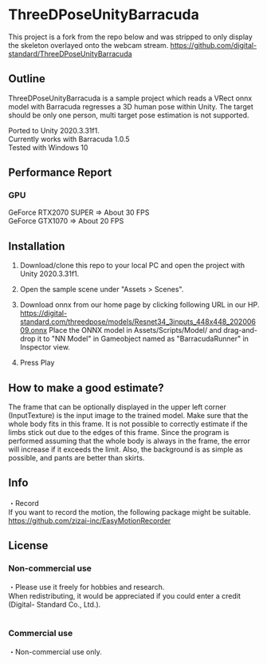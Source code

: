 # ThreeDPoseUnityBarracuda
This project is a fork from the repo below and was stripped to only display the skeleton overlayed onto the webcam stream.
https://github.com/digital-standard/ThreeDPoseUnityBarracuda

## Outline
ThreeDPoseUnityBarracuda is a sample project which reads a VRect onnx model with Barracuda regresses a 3D human pose within Unity. The target should be only one person, multi target pose estimation is not supported. </br>

Ported to Unity 2020.3.31f1.  
Currently works with Barracuda 1.0.5  
Tested with Windows 10

## Performance Report
### GPU </br>
GeForce RTX2070 SUPER ⇒ About 30 FPS </br>
GeForce GTX1070 ⇒ About 20 FPS </br>

## Installation
1. Download/clone this repo to your local PC and open the project with Unity 2020.3.31f1.

2. Open the sample scene under "Assets > Scenes".  

3. Download onnx from our home page by clicking following URL in our HP.</br>
   https://digital-standard.com/threedpose/models/Resnet34_3inputs_448x448_20200609.onnx
   Place the ONNX model in Assets/Scripts/Model/ 
   and drag-and-drop it to "NN Model" in Gameobject named as "BarracudaRunner" in Inspector view.  
 
 4. Press Play

## How to make a good estimate?

The frame that can be optionally displayed in the upper left corner (InputTexture) is the input image to the trained model.
Make sure that the whole body fits in this frame.
It is not possible to correctly estimate if the limbs stick out due to the edges of this frame. Since the program is performed assuming that the whole body is always in the frame, the error will increase if it exceeds the limit.
Also, the background is as simple as possible, and pants are better than skirts.

## Info
・Record</br>
If you want to record the motion, the following package might be suitable.</br>
https://github.com/zizai-inc/EasyMotionRecorder</br>

## License
### Non-commercial use</br>
・Please use it freely for hobbies and research. </br>
  When redistributing, it would be appreciated if you could enter a credit (Digital-  Standard Co., Ltd.).</br></br>

### Commercial use</br>
・Non-commercial use only.</br>
  
